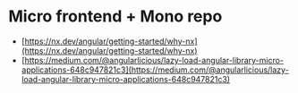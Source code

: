 # Micro frontend + Mono repo

* [https://nx.dev/angular/getting-started/why-nx](https://nx.dev/angular/getting-started/why-nx)
* [https://medium.com/@angularlicious/lazy-load-angular-library-micro-applications-648c947821c3](https://medium.com/@angularlicious/lazy-load-angular-library-micro-applications-648c947821c3)

